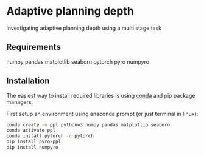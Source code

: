 # Adaptive planning depth
Investigating adaptive planning depth using a multi stage task


Requirements
------------

numpy
pandas
matplotlib
seaborn
pytorch
pyro
numpyro

Installation
------------

The easiest way to install required libraries is using [conda](https://conda.io/miniconda.html)
and pip package managers.

First setup an environment using anaconda prompt (or just terminal in linux):

```sh
conda create -n ppl python=3 numpy pandas matplotlib seaborn
conda activate ppl
conda install pytorch -c pytorch
pip install pyro-ppl
pip install numpyro
```
